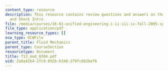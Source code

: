 ```yaml
---
content_type: resource
description: This resource contains review questions and answers on the topic of Stagnation
  and Shock Intro.
file: /media/courses/16-01-unified-engineering-i-ii-iii-iv-fall-2005-spring-2006/2a8a41b42fc9092bb340279fc662bef6_f13_mud_0304.pdf
file_type: application/pdf
learning_resource_types: []
ocw_type: OCWFile
parent_title: Fluid Mechanics
parent_type: CourseSection
resourcetype: Document
title: f13_mud_0304.pdf
uid: 2a8a41b4-2fc9-092b-b340-279fc662bef6
---
```

